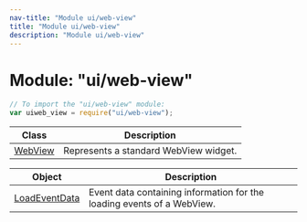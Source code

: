 ```yaml
---
nav-title: "Module ui/web-view"
title: "Module ui/web-view"
description: "Module ui/web-view"
---
```

# Module: "ui/web-view"

``` JavaScript
// To import the "ui/web-view" module:
var uiweb_view = require("ui/web-view");
```

Class | Description
------|------------
[WebView](../../ui/web-view/WebView.md) | Represents a standard WebView widget.

Object | Description
------|------------
[LoadEventData](../../ui/web-view/LoadEventData.md) | Event data containing information for the loading events of a WebView.